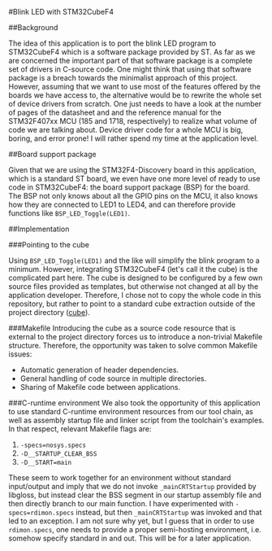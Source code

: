 #Blink LED with STM32CubeF4

##Background

The idea of this application is to port the blink LED program to STM32CubeF4
which is a software package provided by ST. As far as we are concerned the
important part of that software package is a complete set of drivers in C-source
code. One might think that using that software package is a breach towards the
minimalist approach of this project. However, assuming that we want to use most
of the features offered by the boards we have access to, the alternative would
be to rewrite the whole set of device drivers from scratch. One just needs to
have a look at the number of pages of the datasheet and and the reference manual
for the STM32F407xx MCU (185 and 1718, respectively) to realize what volume of
code we are talking about. Device driver code for a whole MCU is big, boring,
and error prone! I will rather spend my time at the application level.

##Board support package

Given that we are using the STM32F4-Discovery board in this application, which
is a standard ST board, we even have one more level of ready to use code in
STM32CubeF4: the board support package (BSP) for the board. The BSP not only
knows about all the GPIO pins on the MCU, it also knows how they are connected
to LED1 to LED4, and can therefore provide functions like `BSP_LED_Toggle(LED1)`.

##Implementation

###Pointing to the cube

Using `BSP_LED_Toggle(LED1)` and the like will simplify the blink program to a
minimum. However, integrating STM32CubeF4 (let's call it the cube) is the
complicated part here. The cube is designed to be configured by a few own source
files provided as templates, but otherwise not changed at all by the application
developer. Therefore, I chose not to copy the whole code in this repository, but
rather to point to a standard cube extraction outside of the project directory
([cube](https://github.com/amosnier/code/blob/master/bare/stm32cube)).

###Makefile
Introducing the cube as a source code resource that is external to the project
directory forces us to introduce a non-trivial Makefile structure. Therefore, the
opportunity was taken to solve common Makefile issues:

- Automatic generation of header dependencies.
- General handling of code source in multiple directories.
- Sharing of Makefile code between applications.

###C-runtime environment
We also took the opportunity of this application to use standard C-runtime
environment resources from our tool chain, as well as assembly startup file and
linker script from the toolchain's examples. In that respect, relevant Makefile
flags are:

1. `-specs=nosys.specs`
2. `-D__STARTUP_CLEAR_BSS`
3. `-D__START=main`

These seem to work together for an environment without standard input/output and
imply that we do not invoke `_mainCRTStartup` provided by libgloss, but instead
clear the BSS segment in our startup assembly file and then directly branch to
our main function. I have experimented with `-specs=rdimon.specs` instead, but
then `_mainCRTStartup` was invoked and that led to an exception. I am not sure
why yet, but I guess that in order to use `rdimon.specs`, one needs to provide a
proper semi-hosting environment, i.e. somehow specify standard in and out. This
will be for a later application.
